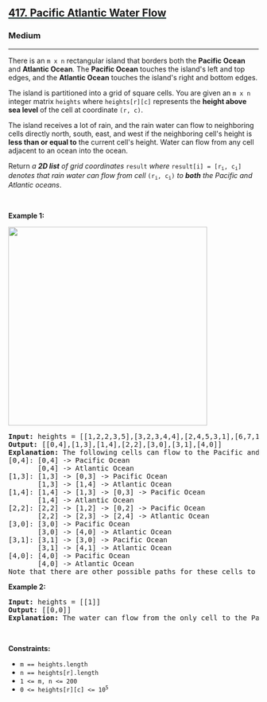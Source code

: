 <h2><a href="https://leetcode.com/problems/pacific-atlantic-water-flow/"><lclighter data-id="lgt270881865" data-bundle-id="0" style="background-image: linear-gradient(transparent 0%, transparent calc(50% - 4px), rgb(204, 242, 241) calc(50% - 4px), rgb(204, 242, 241) 100%); transition: background-position 120ms ease-in-out 0s, padding 120ms ease-in-out 0s; background-size: 100% 200%; background-position: initial; user-select: auto;">417</lclighter><lclighter data-id="lgt270881865" data-bundle-id="0" style="background-image: linear-gradient(transparent 0%, transparent calc(50% - 4px), rgb(204, 242, 241) calc(50% - 4px), rgb(204, 242, 241) 100%); transition: background-position 120ms ease-in-out 0s, padding 120ms ease-in-out 0s; background-size: 100% 200%; background-position: initial; user-select: auto;">. </lclighter><lclighter data-id="lgt270881865" data-bundle-id="0" style="background-image: linear-gradient(transparent 0%, transparent calc(50% - 4px), rgb(204, 242, 241) calc(50% - 4px), rgb(204, 242, 241) 100%); transition: background-position 120ms ease-in-out 0s, padding 120ms ease-in-out 0s; background-size: 100% 200%; background-position: initial; user-select: auto;">Pacific Atlantic Water Flow</lclighter><div class="LinerThreadIcon LinerFirst " data-highlight-id="270881865" data-bundle-id="0" id="lgt270881865" style="background-image: url(&quot;https://photo.getliner.com/liner-service-bucket/user_photo_default/color-8/A.svg&quot;); user-select: auto;">
        <div class="LinerThreadIcon__dim" style="user-select: auto;"></div>
        <div class="LinerThreadIcon__mentioned" style="user-select: auto;">
          <div class="LinerThreadIcon__mentionedImg" style="user-select: auto;"></div>
        </div>
        <div class="LinerThreadIcon__onlyMe" style="user-select: auto;">
          <div class="LinerThreadIcon__onlyMeImg" style="user-select: auto;"></div>
        </div>
      </div></a></h2><h3>Medium</h3><hr><div style="user-select: auto;"><p style="user-select: auto;">There is an <code style="user-select: auto;">m x n</code> rectangular island that borders both the <strong style="user-select: auto;">Pacific Ocean</strong> and <strong style="user-select: auto;">Atlantic Ocean</strong>. The <strong style="user-select: auto;">Pacific Ocean</strong> touches the island's left and top edges, and the <strong style="user-select: auto;">Atlantic Ocean</strong> touches the island's right and bottom edges.</p>

<p style="user-select: auto;">The island is partitioned into a grid of square cells. You are given an <code style="user-select: auto;">m x n</code> integer matrix <code style="user-select: auto;">heights</code> where <code style="user-select: auto;">heights[r][c]</code> represents the <strong style="user-select: auto;">height above sea level</strong> of the cell at coordinate <code style="user-select: auto;">(r, c)</code>.</p>

<p style="user-select: auto;">The island receives a lot of rain, and the rain water can flow to neighboring cells directly north, south, east, and west if the neighboring cell's height is <strong style="user-select: auto;">less than or equal to</strong> the current cell's height. Water can flow from any cell adjacent to an ocean into the ocean.</p>

<p style="user-select: auto;">Return <em style="user-select: auto;">a <strong style="user-select: auto;">2D list</strong> of grid coordinates </em><code style="user-select: auto;">result</code><em style="user-select: auto;"> where </em><code style="user-select: auto;">result[i] = [r<sub style="user-select: auto;">i</sub>, c<sub style="user-select: auto;">i</sub>]</code><em style="user-select: auto;"> denotes that rain water can flow from cell </em><code style="user-select: auto;">(r<sub style="user-select: auto;">i</sub>, c<sub style="user-select: auto;">i</sub>)</code><em style="user-select: auto;"> to <strong style="user-select: auto;">both</strong> the Pacific and Atlantic oceans</em>.</p>

<p style="user-select: auto;">&nbsp;</p>
<p style="user-select: auto;"><strong class="example" style="user-select: auto;">Example 1:</strong></p>
<img alt="" src="https://assets.leetcode.com/uploads/2021/06/08/waterflow-grid.jpg" style="width: 400px; height: 400px; user-select: auto;">
<pre style="user-select: auto;"><strong style="user-select: auto;">Input:</strong> heights = [[1,2,2,3,5],[3,2,3,4,4],[2,4,5,3,1],[6,7,1,4,5],[5,1,1,2,4]]
<strong style="user-select: auto;">Output:</strong> [[0,4],[1,3],[1,4],[2,2],[3,0],[3,1],[4,0]]
<strong style="user-select: auto;">Explanation:</strong> The following cells can flow to the Pacific and Atlantic oceans, as shown below:
[0,4]: [0,4] -&gt; Pacific Ocean 
&nbsp;      [0,4] -&gt; Atlantic Ocean
[1,3]: [1,3] -&gt; [0,3] -&gt; Pacific Ocean 
&nbsp;      [1,3] -&gt; [1,4] -&gt; Atlantic Ocean
[1,4]: [1,4] -&gt; [1,3] -&gt; [0,3] -&gt; Pacific Ocean 
&nbsp;      [1,4] -&gt; Atlantic Ocean
[2,2]: [2,2] -&gt; [1,2] -&gt; [0,2] -&gt; Pacific Ocean 
&nbsp;      [2,2] -&gt; [2,3] -&gt; [2,4] -&gt; Atlantic Ocean
[3,0]: [3,0] -&gt; Pacific Ocean 
&nbsp;      [3,0] -&gt; [4,0] -&gt; Atlantic Ocean
[3,1]: [3,1] -&gt; [3,0] -&gt; Pacific Ocean 
&nbsp;      [3,1] -&gt; [4,1] -&gt; Atlantic Ocean
[4,0]: [4,0] -&gt; Pacific Ocean 
       [4,0] -&gt; Atlantic Ocean
Note that there are other possible paths for these cells to flow to the Pacific and Atlantic oceans.
</pre>

<p style="user-select: auto;"><strong class="example" style="user-select: auto;">Example 2:</strong></p>

<pre style="user-select: auto;"><strong style="user-select: auto;">Input:</strong> heights = [[1]]
<strong style="user-select: auto;">Output:</strong> [[0,0]]
<strong style="user-select: auto;">Explanation:</strong> The water can flow from the only cell to the Pacific and Atlantic oceans.
</pre>

<p style="user-select: auto;">&nbsp;</p>
<p style="user-select: auto;"><strong style="user-select: auto;">Constraints:</strong></p>

<ul style="user-select: auto;">
	<li style="user-select: auto;"><code style="user-select: auto;">m == heights.length</code></li>
	<li style="user-select: auto;"><code style="user-select: auto;">n == heights[r].length</code></li>
	<li style="user-select: auto;"><code style="user-select: auto;">1 &lt;= m, n &lt;= 200</code></li>
	<li style="user-select: auto;"><code style="user-select: auto;">0 &lt;= heights[r][c] &lt;= 10<sup style="user-select: auto;">5</sup></code></li>
</ul>
</div>